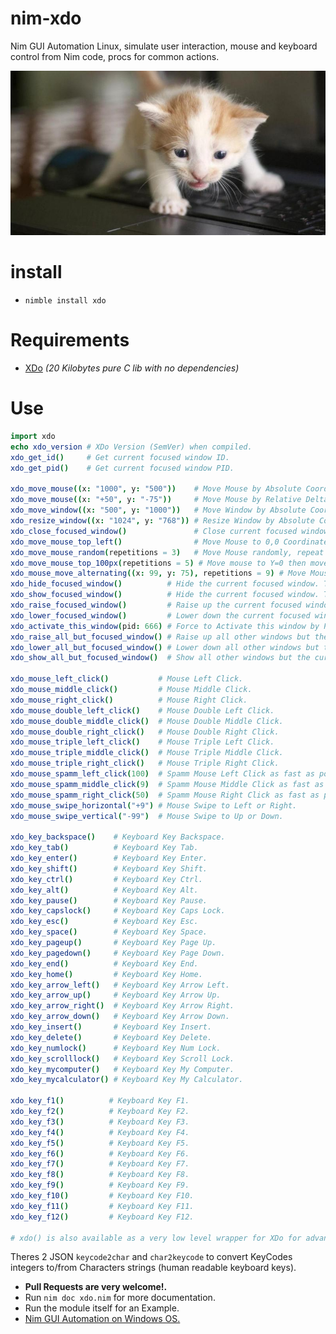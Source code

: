 # nim-xdo

Nim GUI Automation Linux, simulate user interaction, mouse and keyboard control from Nim code, procs for common actions.

![Keyboard](https://raw.githubusercontent.com/juancarlospaco/nim-xdo/master/keyboard_kitten.jpg "Keyboard typing simulation for everyone")


# install

- `nimble install xdo`


# Requirements

- [XDo](https://github.com/baskerville/xdo#xdo1) *(20 Kilobytes pure C lib with no dependencies)*


# Use

```nim
import xdo
echo xdo_version # XDo Version (SemVer) when compiled.
xdo_get_id()     # Get current focused window ID.
xdo_get_pid()    # Get current focused window PID.

xdo_move_mouse((x: "1000", y: "500"))    # Move Mouse by Absolute Coordinates.
xdo_move_mouse((x: "+50", y: "-75"))     # Move Mouse by Relative Delta.
xdo_move_window((x: "500", y: "1000"))   # Move Window by Absolute Coordinates.
xdo_resize_window((x: "1024", y: "768")) # Resize Window by Absolute Coordinates.
xdo_close_focused_window()               # Close current focused window.
xdo_move_mouse_top_left()                # Move Mouse to 0,0 Coordinates.
xdo_move_mouse_random(repetitions = 3)   # Move Mouse randomly, repeat 3 times.
xdo_move_mouse_top_100px(repetitions = 5) # Move mouse to Y=0 then move on jumps of 100px.
xdo_mouse_move_alternating((x: 99, y: 75), repetitions = 9) # Move Mouse on ZigZag, repeat 9 times.
xdo_hide_focused_window()          # Hide the current focused window. This is NOT Minimize.
xdo_show_focused_window()          # Hide the current focused window. This is NOT Maximize.
xdo_raise_focused_window()         # Raise up the current focused window.
xdo_lower_focused_window()         # Lower down the current focused window.
xdo_activate_this_window(pid: 666) # Force to Activate this window by PID.
xdo_raise_all_but_focused_window() # Raise up all other windows but the current focused window.
xdo_lower_all_but_focused_window() # Lower down all other windows but the current focused window.
xdo_show_all_but_focused_window()  # Show all other windows but the current focused window.

xdo_mouse_left_click()           # Mouse Left Click.
xdo_mouse_middle_click()         # Mouse Middle Click.
xdo_mouse_right_click()          # Mouse Right Click.
xdo_mouse_double_left_click()    # Mouse Double Left Click.
xdo_mouse_double_middle_click()  # Mouse Double Middle Click.
xdo_mouse_double_right_click()   # Mouse Double Right Click.
xdo_mouse_triple_left_click()    # Mouse Triple Left Click.
xdo_mouse_triple_middle_click()  # Mouse Triple Middle Click.
xdo_mouse_triple_right_click()   # Mouse Triple Right Click.
xdo_mouse_spamm_left_click(100)  # Spamm Mouse Left Click as fast as possible.
xdo_mouse_spamm_middle_click(9)  # Spamm Mouse Middle Click as fast as possible.
xdo_mouse_spamm_right_click(50)  # Spamm Mouse Right Click as fast as possible.
xdo_mouse_swipe_horizontal("+9") # Mouse Swipe to Left or Right.
xdo_mouse_swipe_vertical("-99")  # Mouse Swipe to Up or Down.

xdo_key_backspace()    # Keyboard Key Backspace.
xdo_key_tab()          # Keyboard Key Tab.
xdo_key_enter()        # Keyboard Key Enter.
xdo_key_shift()        # Keyboard Key Shift.
xdo_key_ctrl()         # Keyboard Key Ctrl.
xdo_key_alt()          # Keyboard Key Alt.
xdo_key_pause()        # Keyboard Key Pause.
xdo_key_capslock()     # Keyboard Key Caps Lock.
xdo_key_esc()          # Keyboard Key Esc.
xdo_key_space()        # Keyboard Key Space.
xdo_key_pageup()       # Keyboard Key Page Up.
xdo_key_pagedown()     # Keyboard Key Page Down.
xdo_key_end()          # Keyboard Key End.
xdo_key_home()         # Keyboard Key Home.
xdo_key_arrow_left()   # Keyboard Key Arrow Left.
xdo_key_arrow_up()     # Keyboard Key Arrow Up.
xdo_key_arrow_right()  # Keyboard Key Arrow Right.
xdo_key_arrow_down()   # Keyboard Key Arrow Down.
xdo_key_insert()       # Keyboard Key Insert.
xdo_key_delete()       # Keyboard Key Delete.
xdo_key_numlock()      # Keyboard Key Num Lock.
xdo_key_scrolllock()   # Keyboard Key Scroll Lock.
xdo_key_mycomputer()   # Keyboard Key My Computer.
xdo_key_mycalculator() # Keyboard Key My Calculator.

xdo_key_f1()          # Keyboard Key F1.
xdo_key_f2()          # Keyboard Key F2.
xdo_key_f3()          # Keyboard Key F3.
xdo_key_f4()          # Keyboard Key F4.
xdo_key_f5()          # Keyboard Key F5.
xdo_key_f6()          # Keyboard Key F6.
xdo_key_f7()          # Keyboard Key F7.
xdo_key_f8()          # Keyboard Key F8.
xdo_key_f9()          # Keyboard Key F9.
xdo_key_f10()         # Keyboard Key F10.
xdo_key_f11()         # Keyboard Key F11.
xdo_key_f12()         # Keyboard Key F12.

# xdo() is also available as a very low level wrapper for XDo for advanced developers.
```

Theres 2 JSON `keycode2char` and `char2keycode` to convert KeyCodes integers to/from Characters strings (human readable keyboard keys).

- **Pull Requests are very welcome!.**
- Run `nim doc xdo.nim` for more documentation.
- Run the module itself for an Example.
- [Nim GUI Automation on Windows OS.](https://nimble.directory/pkg/autome)

